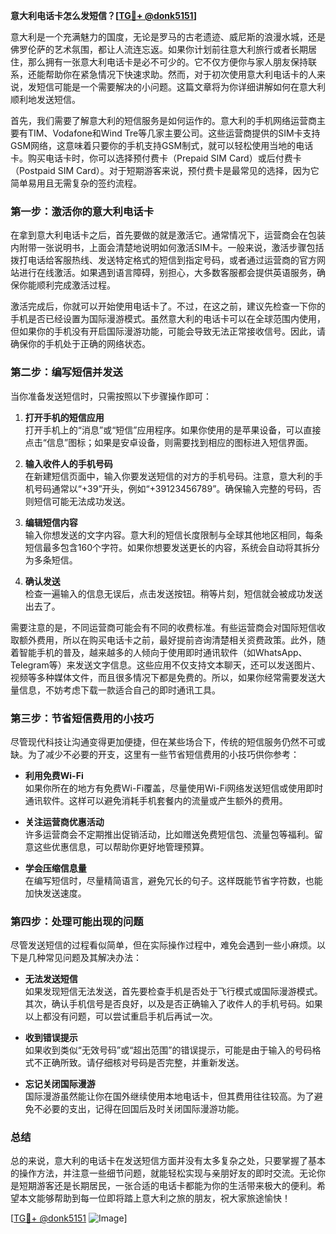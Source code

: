 **意大利电话卡怎么发短信？[[TG💪+ @donk5151](https://t.me/s/donk5151)]**

意大利是一个充满魅力的国度，无论是罗马的古老遗迹、威尼斯的浪漫水城，还是佛罗伦萨的艺术氛围，都让人流连忘返。如果你计划前往意大利旅行或者长期居住，那么拥有一张意大利电话卡是必不可少的。它不仅方便你与家人朋友保持联系，还能帮助你在紧急情况下快速求助。然而，对于初次使用意大利电话卡的人来说，发短信可能是一个需要解决的小问题。这篇文章将为你详细讲解如何在意大利顺利地发送短信。

首先，我们需要了解意大利的短信服务是如何运作的。意大利的手机网络运营商主要有TIM、Vodafone和Wind Tre等几家主要公司。这些运营商提供的SIM卡支持GSM网络，这意味着只要你的手机支持GSM制式，就可以轻松使用当地的电话卡。购买电话卡时，你可以选择预付费卡（Prepaid SIM Card）或后付费卡（Postpaid SIM Card）。对于短期游客来说，预付费卡是最常见的选择，因为它简单易用且无需复杂的签约流程。

### **第一步：激活你的意大利电话卡**
在拿到意大利电话卡之后，首先要做的就是激活它。通常情况下，运营商会在包装内附带一张说明书，上面会清楚地说明如何激活SIM卡。一般来说，激活步骤包括拨打电话给客服热线、发送特定格式的短信到指定号码，或者通过运营商的官方网站进行在线激活。如果遇到语言障碍，别担心，大多数客服都会提供英语服务，确保你能顺利完成激活过程。

激活完成后，你就可以开始使用电话卡了。不过，在这之前，建议先检查一下你的手机是否已经设置为国际漫游模式。虽然意大利的电话卡可以在全球范围内使用，但如果你的手机没有开启国际漫游功能，可能会导致无法正常接收信号。因此，请确保你的手机处于正确的网络状态。

### **第二步：编写短信并发送**
当你准备发送短信时，只需按照以下步骤操作即可：

1. **打开手机的短信应用**  
   打开手机上的“消息”或“短信”应用程序。如果你使用的是苹果设备，可以直接点击“信息”图标；如果是安卓设备，则需要找到相应的图标进入短信界面。

2. **输入收件人的手机号码**  
   在新建短信页面中，输入你要发送短信的对方的手机号码。注意，意大利的手机号码通常以“+39”开头，例如“+39123456789”。确保输入完整的号码，否则短信可能无法成功发送。

3. **编辑短信内容**  
   输入你想发送的文字内容。意大利的短信长度限制与全球其他地区相同，每条短信最多包含160个字符。如果你想要发送更长的内容，系统会自动将其拆分为多条短信。

4. **确认发送**  
   检查一遍输入的信息无误后，点击发送按钮。稍等片刻，短信就会被成功发送出去了。

需要注意的是，不同运营商可能会有不同的收费标准。有些运营商会对国际短信收取额外费用，所以在购买电话卡之前，最好提前咨询清楚相关资费政策。此外，随着智能手机的普及，越来越多的人倾向于使用即时通讯软件（如WhatsApp、Telegram等）来发送文字信息。这些应用不仅支持文本聊天，还可以发送图片、视频等多种媒体文件，而且很多情况下都是免费的。所以，如果你经常需要发送大量信息，不妨考虑下载一款适合自己的即时通讯工具。

### **第三步：节省短信费用的小技巧**
尽管现代科技让沟通变得更加便捷，但在某些场合下，传统的短信服务仍然不可或缺。为了减少不必要的开支，这里有一些节省短信费用的小技巧供你参考：

- **利用免费Wi-Fi**  
  如果你所在的地方有免费Wi-Fi覆盖，尽量使用Wi-Fi网络发送短信或使用即时通讯软件。这样可以避免消耗手机套餐内的流量或产生额外的费用。

- **关注运营商优惠活动**  
  许多运营商会不定期推出促销活动，比如赠送免费短信包、流量包等福利。留意这些优惠信息，可以帮助你更好地管理预算。

- **学会压缩信息量**  
  在编写短信时，尽量精简语言，避免冗长的句子。这样既能节省字符数，也能加快发送速度。

### **第四步：处理可能出现的问题**
尽管发送短信的过程看似简单，但在实际操作过程中，难免会遇到一些小麻烦。以下是几种常见问题及其解决办法：

- **无法发送短信**  
  如果发现短信无法发送，首先要检查手机是否处于飞行模式或国际漫游模式。其次，确认手机信号是否良好，以及是否正确输入了收件人的手机号码。如果以上都没有问题，可以尝试重启手机后再试一次。

- **收到错误提示**  
  如果收到类似“无效号码”或“超出范围”的错误提示，可能是由于输入的号码格式不正确所致。请仔细核对号码是否完整，并重新发送。

- **忘记关闭国际漫游**  
  国际漫游虽然能让你在国外继续使用本地电话卡，但其费用往往较高。为了避免不必要的支出，记得在回国后及时关闭国际漫游功能。

### **总结**
总的来说，意大利的电话卡在发送短信方面并没有太多复杂之处，只要掌握了基本的操作方法，并注意一些细节问题，就能轻松实现与亲朋好友的即时交流。无论你是短期游客还是长期居民，一张合适的电话卡都能为你的生活带来极大的便利。希望本文能够帮助到每一位即将踏上意大利之旅的朋友，祝大家旅途愉快！

[[TG💪+ @donk5151](https://t.me/s/donk5151) ![Image](https://i.postimg.cc/rwNCRYN7/Snipaste-2025-04-30-17-27-05.png)]